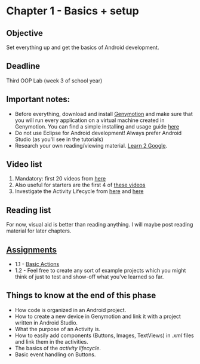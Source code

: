 # Chapter 1 - Basics + setup

## Objective
Set everything up and get the basics of Android development.

## Deadline
Third OOP Lab (week 3 of school year) 

## Important notes:
- Before everything, download and install [Genymotion](https://www.genymotion.com/#!/download) and make sure that you will run every application on a virtual machine created in Genymotion. You can find a simple installing and usage guide [here](https://www.youtube.com/watch?v=eU75HgTwtJY)
- Do not use Eclipse for Android development! Always prefer Android Studio (as you'll see in the tutorials)
- Research your own reading/viewing material. [Learn 2 Google](http://lmgtfy.com/?q=Googling+is+easy.+See%3F).

## Video list
1. Mandatory: first 20 videos from [here](https://www.youtube.com/watch?v=QAbQgLGKd3Y&list=PL6gx4Cwl9DGBsvRxJJOzG4r4k_zLKrnxl)
2. Also useful for starters are the first 4 of [these videos](https://www.youtube.com/watch?v=ObYbdoVV7Hg) 
3. Investigate the Activity Lifecycle from [here](https://www.youtube.com/watch?v=h69WDWZdqi4) and [here](https://www.youtube.com/watch?v=ooWKZgJnYVo) 

## Reading list
For now, visual aid is better than reading anything. I will maybe post reading material for later chapters.


## [Assignments](https://github.com/OOP-2015-Sem1/OOP-2015/tree/master/Android/Chapter%201%20-%20Basics%20%2B%20setup/Assignments)
- 1.1 - [Basic Actions](https://github.com/OOP-2015-Sem1/OOP-2015/blob/master/Android/Chapter%201%20-%20Basics%20%2B%20setup/Assignments/1.1%20-%20Basic%20actions.pdf)
- 1.2 - Feel free to create any sort of example projects which you might think of just to test and show-off what you've learned so far.


## Things to know at the end of this phase
- How code is organized in an Android project.
- How to create a new device in Genymotion and link it with a project written in Android Studio.
- What the purpose of an Activity is.
- How to easily add components (Buttons, Images, TextViews) in *.xml* files and link them in the activities.
- The basics of the *activity lifecycle*.
- Basic event handling on Buttons.